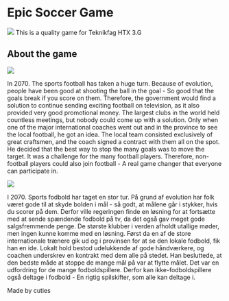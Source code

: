# Epic Soccer Game

![](https://i.imgur.com/2b9T3my.png)
This is a quality game for Teknikfag HTX 3.G

## About the game
![](https://i.imgur.com/EFxz5uB.png)

In 2070. The sports football has taken a huge turn. Because of evolution, people have been good at shooting the ball in the goal - So good that the goals break if you score on them. Therefore, the government would find a solution to continue sending exciting football on television, as it also provided very good promotional money. The largest clubs in the world held countless meetings, but nobody could come up with a solution. Only when one of the major international coaches went out and in the province to see the local football, he got an idea. The local team consisted exclusively of great craftsmen, and the coach signed a contract with them all on the spot. He decided that the best way to stop the many goals was to move the target. It was a challenge for the many football players. Therefore, non-football players could also join football - A real game changer that everyone can participate in.

![](https://i.imgur.com/NeHxsdF.jpg)

I 2070. Sports fodbold har taget en stor tur. På grund af evolution har folk været gode til at skyde bolden i mål - så godt, at målene går i stykker, hvis du scorer på dem. Derfor ville regeringen finde en løsning for at fortsætte med at sende spændende fodbold på tv, da det også gav meget gode salgsfremmende penge. De største klubber i verden afholdt utallige møder, men ingen kunne komme med en løsning. Først da en af de store internationale trænere gik ud og i provinsen for at se den lokale fodbold, fik han en ide. Lokalt hold bestod udelukkende af gode håndværkere, og coachen underskrev en kontrakt med dem alle på stedet. Han besluttede, at den bedste måde at stoppe de mange mål på var at flytte målet. Det var en udfordring for de mange fodboldspillere. Derfor kan ikke-fodboldspillere også deltage i fodbold - En rigtig spilskifter, som alle kan deltage i.

Made by cuties
